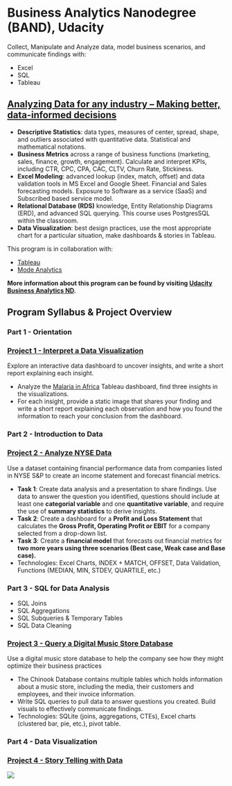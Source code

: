 # Business Analytics Nanodegree (BAND), Udacity
Collect, Manipulate and Analyze data, model business scenarios, and communicate findings with:
* Excel
* SQL
* Tableau

## [Analyzing Data for any industry – Making better, data-informed decisions](https://github.com/phphoebe/udacity-band-projects/blob/master/Business%2BAnalytics%2BNanodegree%2BProgram%2BSyllabus%2B2.0.pdf)

* **Descriptive Statistics**: data types, measures of center, spread, shape, and outliers associated with quantitative data. Statistical and mathematical notations. 
* **Business Metrics** across a range of business functions (marketing, sales, finance, growth, engagement). Calculate and interpret KPIs, including CTR, CPC, CPA, CAC, CLTV, Churn Rate, Stickiness. 
* **Excel Modeling**: advanced lookup (index, match, offset) and data validation tools in MS Excel and Google Sheet. Financial and Sales forecasting models. Exposure to Software as a service (SaaS) and Subscribed based service model. 
* **Relational Database (RDS)** knowledge, Entity Relationship Diagrams (ERD), and advanced SQL querying. This course uses PostgresSQL within the classroom. 
* **Data Visualization**: best design practices, use the most appropriate chart for a particular situation, make dashboards & stories in Tableau. 

This program is in collaboration with:
* [Tableau](https://www.tableau.com/)
* [Mode Analytics](https://mode.com/)

**More information about this program can be found by visiting [Udacity Business Analytics ND](https://www.udacity.com/course/business-analytics-nanodegree--nd098).**


## Program Syllabus & Project Overview

### Part 1 - Orientation 
### **[Project 1 - Interpret a Data Visualization](https://github.com/phphoebe/udacity-band-projects/tree/master/Project%201-Interpret%20a%20Data%20Visualization)**

Explore an interactive data dashboard to uncover insights, and write a short report explaining each insight. 
* Analyze the [Malaria in Africa](https://public.tableau.com/views/MakeoverMonday34Malaria_0/MalariainAfrica?:embed=y&:showVizHome=no&:display_count=y&:display_static_image=y&:bootstrapWhenNotified=true#2) Tableau dashboard, find three insights in the visualizations.
* For each insight, provide a static image that shares your finding and write a short report explaining each observation and how you found the information to reach your conclusion from the dashboard. 


### Part 2 - Introduction to Data
### **[Project 2 - Analyze NYSE Data](https://github.com/phphoebe/udacity-band-projects/tree/master/Project%202-Analyze%20NYSE%20Data)**
Use a dataset containing financial performance data from companies listed in NYSE S&P to create an income statement and forecast financial metrics.
* **Task 1**: Create data analysis and a presentation to share findings. Use data to answer the question you identified, questions should include at least one **categorial variable** and one **quantitative variable**, and require the use of **summary statistics** to derive insights. 
* **Task 2**: Create a dashboard for a **Profit and Loss Statement** that calculates the **Gross Profit, Operating Profit or EBIT** for a company selected from a drop-down list.
* **Task 3**: Create a **financial model** that forecasts out financial metrics for **two more years using three scenarios (Best case, Weak case and Base case).**
* Technologies: Excel Charts, INDEX + MATCH, OFFSET, Data Validation, Functions (MEDIAN, MIN, STDEV, QUARTILE, etc.)



### Part 3 - SQL for Data Analysis
* SQL Joins
* SQL Aggregations
* SQL Subqueries & Temporary Tables
* SQL Data Cleaning
### **[Project 3 - Query a Digital Music Store Database](https://github.com/phphoebe/udacity-band-projects/tree/master/Project%203-SQL-Query%20a%20Digital%20Music%20Store%20Database)**
Use a digital music store database to help the company see how they might optimize their business practices
* The Chinook Database contains multiple tables which holds information about a music store, including the media, their customers and employees, and their invoice information. 
* Write SQL queries to pull data to answer questions you created. Build visuals to effectively communicate findings. 
* Technologies: SQLite (joins, aggregations, CTEs), Excel charts (clustered bar, pie, etc.), pivot table. 

### Part 4 - Data Visualization 
### **[Project 4 - Story Telling with Data](https://github.com/phphoebe/udacity-band-projects/tree/master/Project%204-Tableau-Data%20Visualization-Telling%20Stories%20with%20Data)**


![](https://github.com/phphoebe/udacity-band-projects/blob/master/Graduaction%20Certificate.PNG)
